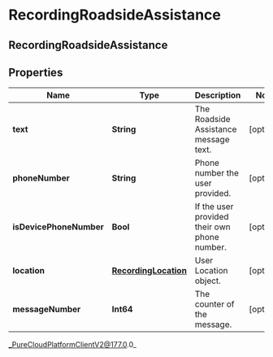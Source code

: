 # RecordingRoadsideAssistance

## RecordingRoadsideAssistance

## Properties

|Name | Type | Description | Notes|
|------------ | ------------- | ------------- | -------------|
| **text** | **String** | The Roadside Assistance message text. | [optional] |
| **phoneNumber** | **String** | Phone number the user provided. | [optional] |
| **isDevicePhoneNumber** | **Bool** | If the user provided their own phone number. | [optional] |
| **location** | [**RecordingLocation**](RecordingLocation) | User Location object. | [optional] |
| **messageNumber** | **Int64** | The counter of the message. | [optional] |



_PureCloudPlatformClientV2@177.0.0_
